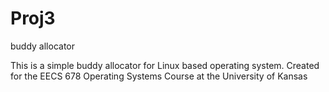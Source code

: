 # Proj3
buddy allocator


This is a simple buddy allocator for Linux based operating system. Created for the EECS 678 Operating Systems Course at the University of Kansas
